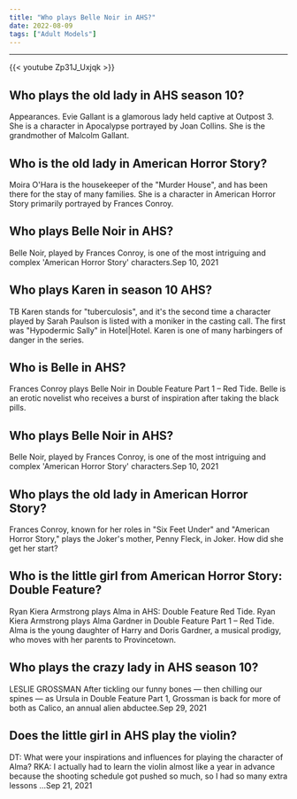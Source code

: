 ```yaml
---
title: "Who plays Belle Noir in AHS?"
date: 2022-08-09
tags: ["Adult Models"]
---
```


---
{{< youtube Zp31J_Uxjqk >}}
## Who plays the old lady in AHS season 10?
Appearances. Evie Gallant is a glamorous lady held captive at Outpost 3. She is a character in Apocalypse portrayed by Joan Collins. She is the grandmother of Malcolm Gallant.

## Who is the old lady in American Horror Story?
Moira O'Hara is the housekeeper of the "Murder House", and has been there for the stay of many families. She is a character in American Horror Story primarily portrayed by Frances Conroy.

## Who plays Belle Noir in AHS?
Belle Noir, played by Frances Conroy, is one of the most intriguing and complex 'American Horror Story' characters.Sep 10, 2021

## Who plays Karen in season 10 AHS?
TB Karen stands for "tuberculosis", and it's the second time a character played by Sarah Paulson is listed with a moniker in the casting call. The first was "Hypodermic Sally" in Hotel|Hotel. Karen is one of many harbingers of danger in the series.

## Who is Belle in AHS?
Frances Conroy plays Belle Noir in Double Feature Part 1 – Red Tide. Belle is an erotic novelist who receives a burst of inspiration after taking the black pills.

## Who plays Belle Noir in AHS?
Belle Noir, played by Frances Conroy, is one of the most intriguing and complex 'American Horror Story' characters.Sep 10, 2021

## Who plays the old lady in American Horror Story?
Frances Conroy, known for her roles in "Six Feet Under" and "American Horror Story," plays the Joker's mother, Penny Fleck, in Joker. How did she get her start?

## Who is the little girl from American Horror Story: Double Feature?
Ryan Kiera Armstrong plays Alma in AHS: Double Feature Red Tide. Ryan Kiera Armstrong plays Alma Gardner in Double Feature Part 1 – Red Tide. Alma is the young daughter of Harry and Doris Gardner, a musical prodigy, who moves with her parents to Provincetown.

## Who plays the crazy lady in AHS season 10?
LESLIE GROSSMAN After tickling our funny bones — then chilling our spines — as Ursula in Double Feature Part 1, Grossman is back for more of both as Calico, an annual alien abductee.Sep 29, 2021

## Does the little girl in AHS play the violin?
DT: What were your inspirations and influences for playing the character of Alma? RKA: I actually had to learn the violin almost like a year in advance because the shooting schedule got pushed so much, so I had so many extra lessons …Sep 21, 2021

